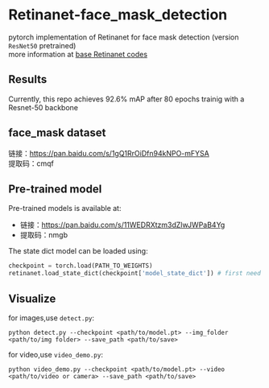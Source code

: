 # Retinanet-face_mask_detection
pytorch implementation of Retinanet for face mask detection (version `ResNet50` pretrained)<br>
more information at [base Retinanet codes](https://github.com/yhenon/pytorch-retinanet)<br>
## Results
Currently, this repo achieves 92.6% mAP after 80 epochs trainig with a Resnet-50 backbone<br>
## face_mask dataset
链接：https://pan.baidu.com/s/1gQ1RrOiDfn94kNPO-mFYSA <br>
提取码：cmqf<br>
## Pre-trained model
Pre-trained models is available at:<br>
* 链接：https://pan.baidu.com/s/11WEDRXtzm3dZlwJWPaB4Yg <br>
* 提取码：nmgb<br> 

The state dict model can be loaded using:<br>
```Python
checkpoint = torch.load(PATH_TO_WEIGHTS)
retinanet.load_state_dict(checkpoint['model_state_dict']) # first need to remove prefix 'module.'
```
  
## Visualize
for images,use `detect.py`:<br>
```shell
python detect.py --checkpoint <path/to/model.pt> --img_folder <path/to/img folder> --save_path <path/to/save> 
```
for video,use `video_demo.py`:<br>
```shell
python video_demo.py --checkpoint <path/to/model.pt> --video <path/to/video or camera> --save_path <path/to/save> 
```

